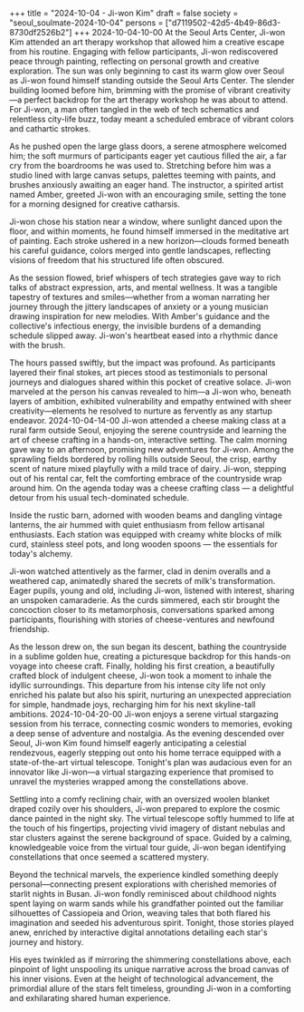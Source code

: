 +++
title = "2024-10-04 - Ji-won Kim"
draft = false
society = "seoul_soulmate-2024-10-04"
persons = ["d7119502-42d5-4b49-86d3-8730df2526b2"]
+++
2024-10-04-10-00
At the Seoul Arts Center, Ji-won Kim attended an art therapy workshop that allowed him a creative escape from his routine. Engaging with fellow participants, Ji-won rediscovered peace through painting, reflecting on personal growth and creative exploration.
The sun was only beginning to cast its warm glow over Seoul as Ji-won found himself standing outside the Seoul Arts Center. The slender building loomed before him, brimming with the promise of vibrant creativity—a perfect backdrop for the art therapy workshop he was about to attend. For Ji-won, a man often tangled in the web of tech schematics and relentless city-life buzz, today meant a scheduled embrace of vibrant colors and cathartic strokes. 

As he pushed open the large glass doors, a serene atmosphere welcomed him; the soft murmurs of participants eager yet cautious filled the air, a far cry from the boardrooms he was used to. Stretching before him was a studio lined with large canvas setups, palettes teeming with paints, and brushes anxiously awaiting an eager hand. The instructor, a spirited artist named Amber, greeted Ji-won with an encouraging smile, setting the tone for a morning designed for creative catharsis.

Ji-won chose his station near a window, where sunlight danced upon the floor, and within moments, he found himself immersed in the meditative art of painting. Each stroke ushered in a new horizon—clouds formed beneath his careful guidance, colors merged into gentle landscapes, reflecting visions of freedom that his structured life often obscured. 

As the session flowed, brief whispers of tech strategies gave way to rich talks of abstract expression, arts, and mental wellness. It was a tangible tapestry of textures and smiles—whether from a woman narrating her journey through the jittery landscapes of anxiety or a young musician drawing inspiration for new melodies. With Amber's guidance and the collective's infectious energy, the invisible burdens of a demanding schedule slipped away. Ji-won's heartbeat eased into a rhythmic dance with the brush.

The hours passed swiftly, but the impact was profound. As participants layered their final stokes, art pieces stood as testimonials to personal journeys and dialogues shared within this pocket of creative solace. Ji-won marveled at the person his canvas revealed to him—a Ji-won who, beneath layers of ambition, exhibited vulnerability and empathy entwined with sheer creativity—elements he resolved to nurture as fervently as any startup endeavor.
2024-10-04-14-00
Ji-won attended a cheese making class at a rural farm outside Seoul, enjoying the serene countryside and learning the art of cheese crafting in a hands-on, interactive setting.
The calm morning gave way to an afternoon, promising new adventures for Ji-won. Among the sprawling fields bordered by rolling hills outside Seoul, the crisp, earthy scent of nature mixed playfully with a mild trace of dairy. Ji-won, stepping out of his rental car, felt the comforting embrace of the countryside wrap around him. On the agenda today was a cheese crafting class — a delightful detour from his usual tech-dominated schedule.

Inside the rustic barn, adorned with wooden beams and dangling vintage lanterns, the air hummed with quiet enthusiasm from fellow artisanal enthusiasts. Each station was equipped with creamy white blocks of milk curd, stainless steel pots, and long wooden spoons — the essentials for today's alchemy.

Ji-won watched attentively as the farmer, clad in denim overalls and a weathered cap, animatedly shared the secrets of milk's transformation. Eager pupils, young and old, including Ji-won, listened with interest, sharing an unspoken camaraderie. As the curds simmered, each stir brought the concoction closer to its metamorphosis, conversations sparked among participants, flourishing with stories of cheese-ventures and newfound friendship.

As the lesson drew on, the sun began its descent, bathing the countryside in a sublime golden hue, creating a picturesque backdrop for this hands-on voyage into cheese craft. Finally, holding his first creation, a beautifully crafted block of indulgent cheese, Ji-won took a moment to inhale the idyllic surroundings. This departure from his intense city life not only enriched his palate but also his spirit, nurturing an unexpected appreciation for simple, handmade joys, recharging him for his next skyline-tall ambitions.
2024-10-04-20-00
Ji-won enjoys a serene virtual stargazing session from his terrace, connecting cosmic wonders to memories, evoking a deep sense of adventure and nostalgia.
As the evening descended over Seoul, Ji-won Kim found himself eagerly anticipating a celestial rendezvous, eagerly stepping out onto his home terrace equipped with a state-of-the-art virtual telescope. Tonight's plan was audacious even for an innovator like Ji-won—a virtual stargazing experience that promised to unravel the mysteries wrapped among the constellations above. 

Settling into a comfy reclining chair, with an oversized woolen blanket draped cozily over his shoulders, Ji-won prepared to explore the cosmic dance painted in the night sky. The virtual telescope softly hummed to life at the touch of his fingertips, projecting vivid imagery of distant nebulas and star clusters against the serene background of space. Guided by a calming, knowledgeable voice from the virtual tour guide, Ji-won began identifying constellations that once seemed a scattered mystery.

Beyond the technical marvels, the experience kindled something deeply personal—connecting present explorations with cherished memories of starlit nights in Busan. Ji-won fondly reminisced about childhood nights spent laying on warm sands while his grandfather pointed out the familiar silhouettes of Cassiopeia and Orion, weaving tales that both flared his imagination and seeded his adventurous spirit. Tonight, those stories played anew, enriched by interactive digital annotations detailing each star's journey and history.

His eyes twinkled as if mirroring the shimmering constellations above, each pinpoint of light unspooling its unique narrative across the broad canvas of his inner visions. Even at the height of technological advancement, the primordial allure of the stars felt timeless, grounding Ji-won in a comforting and exhilarating shared human experience.

